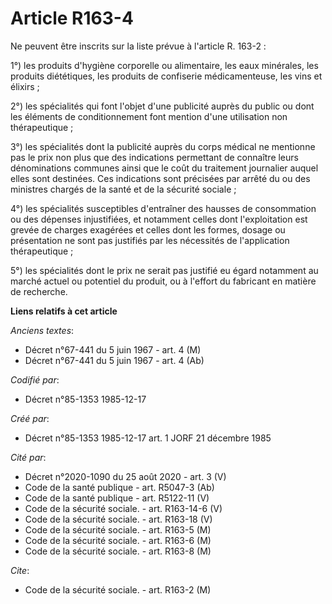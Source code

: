 # Article R163-4

Ne peuvent être inscrits sur la liste prévue à l'article R. 163-2 : 

1°) les produits d'hygiène corporelle ou alimentaire, les eaux minérales, les produits diététiques, les produits de
confiserie médicamenteuse, les vins et élixirs ; 

2°) les spécialités qui font l'objet d'une publicité auprès du public ou dont les éléments de conditionnement font mention
d'une utilisation non thérapeutique ; 

3°) les spécialités dont la publicité auprès du corps médical ne mentionne pas le prix non plus que des indications
permettant de connaître leurs dénominations communes ainsi que le coût du traitement journalier auquel elles sont destinées.
Ces indications sont précisées par arrêté du ou des ministres chargés de la santé et de la sécurité sociale ; 

4°) les spécialités susceptibles d'entraîner des hausses de consommation ou des dépenses injustifiées, et notamment celles
dont l'exploitation est grevée de charges exagérées et celles dont les formes, dosage ou présentation ne sont pas justifiés
par les nécessités de l'application thérapeutique ; 

5°) les spécialités dont le prix ne serait pas justifié eu égard notamment au marché actuel ou potentiel du produit, ou à
l'effort du fabricant en matière de recherche.

**Liens relatifs à cet article**

_Anciens textes_:

  - Décret n°67-441 du 5 juin 1967 - art. 4 (M)
  - Décret n°67-441 du 5 juin 1967 - art. 4 (Ab)

_Codifié par_:

  - Décret n°85-1353 1985-12-17

_Créé par_:

  - Décret n°85-1353 1985-12-17 art. 1 JORF 21 décembre 1985

_Cité par_:

  - Décret n°2020-1090 du 25 août 2020 - art. 3 (V)
  - Code de la santé publique - art. R5047-3 (Ab)
  - Code de la santé publique - art. R5122-11 (V)
  - Code de la sécurité sociale. - art. R163-14-6 (V)
  - Code de la sécurité sociale. - art. R163-18 (V)
  - Code de la sécurité sociale. - art. R163-5 (M)
  - Code de la sécurité sociale. - art. R163-6 (M)
  - Code de la sécurité sociale. - art. R163-8 (M)

_Cite_:

  - Code de la sécurité sociale. - art. R163-2 (M)
